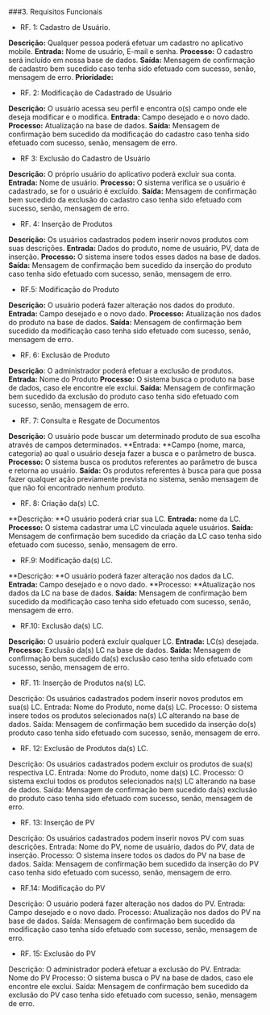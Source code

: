 ###3. Requisitos Funcionais

+ RF. 1: Cadastro de Usuário.

**Descrição:** Qualquer pessoa poderá efetuar um cadastro no aplicativo mobile.
**Entrada:** Nome de usuário, E-mail e senha.
**Processo:** O cadastro será incluído em nossa base de dados.
**Saída:** Mensagem de confirmação de cadastro bem sucedido caso tenha sido efetuado com sucesso, senão, mensagem de erro.
**Prioridade:**

+ RF. 2: Modificação de Cadastrado de Usuário

**Descrição:** O usuário acessa seu perfil e encontra o(s) campo onde ele deseja modificar e o modifica.
**Entrada:** Campo desejado e o novo dado.
**Processo:** Atualização na base de dados.
**Saída:** Mensagem de confirmação bem sucedido da modificação do cadastro caso tenha sido efetuado com sucesso, senão, mensagem de erro.

+ RF 3: Exclusão do Cadastro de Usuário

**Descrição:** O próprio usuário do aplicativo poderá excluir sua conta.
**Entrada:** Nome de usuário.
**Processo:** O sistema verifica se o usuário é cadastrado, se for o usuário é excluído.
**Saída:** Mensagem de confirmação bem sucedido da exclusão do cadastro caso tenha sido efetuado com sucesso, senão, mensagem de erro.

+ RF. 4: Inserção de Produtos

**Descrição:** Os usuários cadastrados podem inserir novos produtos com suas descrições.
**Entrada:** Dados do produto, nome de usuário, PV, data de inserção.
**Processo:** O sistema insere todos esses dados na base de dados.
**Saída:** Mensagem de confirmação bem sucedido da inserção do produto caso tenha sido efetuado com sucesso, senão, mensagem de erro.

+ RF.5: Modificação do Produto

**Descrição:** O usuário poderá fazer alteração nos dados do produto.
**Entrada:** Campo desejado e o novo dado.
**Processo:** Atualização nos dados do produto na base de dados.
**Saída:** Mensagem de confirmação bem sucedido da modificação caso tenha
sido efetuado com sucesso, senão, mensagem de erro.

+ RF. 6: Exclusão de Produto

**Descrição**: O administrador poderá efetuar a exclusão de produtos.
**Entrada:** Nome do Produto
**Processo:** O sistema busca o produto na base de dados, caso ele encontre
ele exclui.
**Saída:** Mensagem de confirmação bem sucedido da exclusão do produto caso tenha sido efetuado com sucesso, senão, mensagem de erro.

+ RF. 7: Consulta e Resgate de Documentos

**Descrição:** O usuário pode buscar um determinado produto de sua escolha
através de campos determinados.
**Entrada: **Campo (nome, marca, categoria) ao qual o usuário deseja fazer a busca e o parâmetro de busca.
**Processo:** O sistema busca os produtos referentes ao parâmetro de busca e retorna ao usuário.
**Saída:** Os produtos referentes à busca para que possa fazer qualquer ação previamente prevista no sistema, senão mensagem de que não foi encontrado nenhum produto.


+ RF. 8: Criação da(s) LC.

**Descrição: **O usuário poderá criar sua LC.
**Entrada:** nome da LC.
**Processo:** O sistema cadastrar uma LC vinculada aquele usuários.
**Saída:**  Mensagem de confirmação bem sucedido da criação da LC caso tenha sido efetuado com sucesso, senão, mensagem de erro.

+ RF.9: Modificação da(s) LC.

**Descrição: **O usuário poderá fazer alteração nos dados da LC.
**Entrada:** Campo desejado e o novo dado.
**Processo: **Atualização nos dados da LC na base de dados.
**Saída:** Mensagem de confirmação bem sucedido da modificação caso tenha
sido efetuado com sucesso, senão, mensagem de erro.

+ RF.10: Exclusão da(s) LC.

**Descrição:** O usuário poderá excluir qualquer LC.
**Entrada:** LC(s) desejada.
**Processo:** Exclusão da(s) LC na base de dados.
**Saída:** Mensagem de confirmação bem sucedido da(s) exclusão caso tenha
sido efetuado com sucesso, senão, mensagem de erro.

+ RF. 11: Inserção de Produtos na(s) LC.

Descrição: Os usuários cadastrados podem inserir novos produtos em sua(s) LC.
Entrada: Nome do Produto, nome da(s) LC.
Processo: O sistema insere todos os produtos selecionados na(s) LC alterando na base de dados.
Saída: Mensagem de confirmação bem sucedido da inserção do(s) produto caso tenha sido efetuado com sucesso, senão, mensagem de erro.

+ RF. 12: Exclusão de Produtos da(s) LC. 

Descrição: Os usuários cadastrados podem excluir os produtos de sua(s) respectiva LC.
Entrada: Nome do Produto, nome da(s) LC.
Processo: O sistema exclui  todos os produtos selecionados na(s) LC alterando na base de dados.
Saída: Mensagem de confirmação bem sucedido da(s) exclusão do produto caso tenha sido efetuado com sucesso, senão, mensagem de erro.

+ RF. 13: Inserção de PV 

Descrição: Os usuários cadastrados podem inserir novos PV com suas descrições.
Entrada: Nome do PV, nome de usuário, dados do PV, data de inserção.
Processo: O sistema insere todos os dados do PV na base de dados.
Saída: Mensagem de confirmação bem sucedido da inserção do PV caso tenha sido efetuado com sucesso, senão, mensagem de erro.

+ RF.14: Modificação do PV

Descrição: O usuário poderá fazer alteração nos dados do PV.
Entrada: Campo desejado e o novo dado.
Processo: Atualização nos dados do PV na base de dados.
Saída: Mensagem de confirmação bem sucedido da modificação caso tenha
sido efetuado com sucesso, senão, mensagem de erro.

+ RF. 15: Exclusão do PV

Descrição: O administrador poderá efetuar a exclusão do PV.
Entrada: Nome do PV
Processo: O sistema busca o PV na base de dados, caso ele encontre
ele exclui.
Saída: Mensagem de confirmação bem sucedido da exclusão do PV caso tenha sido efetuado com sucesso, senão, mensagem de erro.
